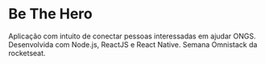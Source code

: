 
# Be The Hero
Aplicação com intuito de conectar pessoas interessadas em ajudar ONGS. Desenvolvida com Node.js, ReactJS e React Native. Semana Omnistack da rocketseat.
